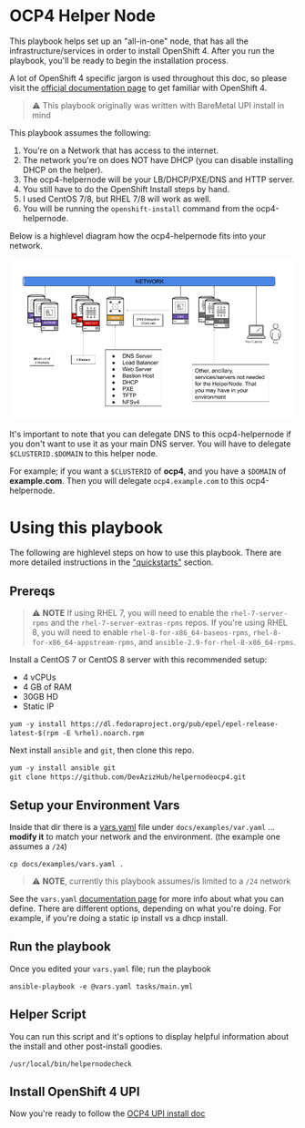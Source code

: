 # OCP4 Helper Node


This playbook helps set up an "all-in-one" node, that has all the infrastructure/services in order to install OpenShift 4. After you run the playbook, you'll be ready to begin the installation process.

A lot of OpenShift 4 specific jargon is used throughout this doc, so please visit the [official documentation page](https://docs.openshift.com/container-platform/latest) to get familiar with OpenShift 4.

> :warning: This playbook originally was written with BareMetal UPI install in mind

This playbook assumes the following:

1. You're on a Network that has access to the internet.
2. The network you're on does NOT have DHCP (you can disable installing DHCP on the helper).
3. The ocp4-helpernode will be your LB/DHCP/PXE/DNS and HTTP server.
4. You still have to do the OpenShift Install steps by hand.
5. I used CentOS 7/8, but RHEL 7/8 will work as well.
6. You will be running the `openshift-install` command from the ocp4-helpernode.

Below is a highlevel diagram how the ocp4-helpernode fits into your network.

![ocp4-helpernode](docs/images/hn.png)


It's important to note that you can delegate DNS to this ocp4-helpernode if you don't want to use it as your main DNS server. You will have to delegate `$CLUSTERID.$DOMAIN` to this helper node.

For example; if you want a `$CLUSTERID` of **ocp4**, and you have a `$DOMAIN` of **example.com**. Then you will delegate `ocp4.example.com` to this ocp4-helpernode.

# Using this playbook

The following are highlevel steps on how to use this playbook. There are more detailed instructions in the ["quickstarts"](#quickstarts) section.

## Prereqs

> :warning: **NOTE** If using RHEL 7, you will need to enable the `rhel-7-server-rpms` and the `rhel-7-server-extras-rpms` repos. If you're using RHEL 8, you will need to enable `rhel-8-for-x86_64-baseos-rpms`, `rhel-8-for-x86_64-appstream-rpms`, and `ansible-2.9-for-rhel-8-x86_64-rpms`.


Install a CentOS 7 or CentOS 8 server with this recommended setup:

* 4 vCPUs
* 4 GB of RAM
* 30GB HD
* Static IP


```
yum -y install https://dl.fedoraproject.org/pub/epel/epel-release-latest-$(rpm -E %rhel).noarch.rpm
```

Next install `ansible` and `git`, then clone this repo.

```
yum -y install ansible git
git clone https://github.com/DevAzizHub/helpernodeocp4.git
```

## Setup your Environment Vars

Inside that dir there is a [vars.yaml](docs/examples/vars.yaml) file under `docs/examples/var.yaml` ... **__modify it__** to match your network and the environment. (the example one assumes a `/24`)

```
cp docs/examples/vars.yaml .
```

> :warning: **NOTE**, currently this playbook assumes/is limited to a `/24` network

See the `vars.yaml` [documentation page](docs/vars-doc.md) for more info about what you can define. There are different options, depending on what you're doing. For example, if you're doing a static ip install vs a dhcp install.


## Run the playbook

Once you edited your `vars.yaml` file; run the playbook

```
ansible-playbook -e @vars.yaml tasks/main.yml
```

## Helper Script

You can run this script and it's options to display helpful information about the install and other post-install goodies.

```
/usr/local/bin/helpernodecheck
```

## Install OpenShift 4 UPI

Now you're ready to follow the [OCP4 UPI install doc](https://docs.openshift.com/container-platform/latest/installing/installing_bare_metal/installing-bare-metal.html#ssh-agent-using_installing-bare-metal)



